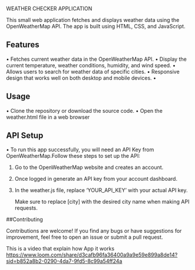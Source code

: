 WEATHER CHECKER APPLICATION


This small web application fetches and displays weather data using the OpenWeatherMap API. The app is built using HTML, CSS, and JavaScript.


## Features

•	Fetches current weather data in the OpenWeatherMap API.
•	Display the current temperature, weather conditions, humidity, and wind speed.
•	Allows users to search for weather data of specific cities.
•	Responsive design that works well on both desktop and mobile devices.
•	

## Usage

•	Clone the repository or download the source code.
•	Open the weather.html file in a web browser

## API Setup

•	To run this app successfully, you will need an API Key from OpenWeatherMap.Follow these steps to set up the API:

1.	Go to the OpenWeatherMap website and creates an account.
2.	Once logged in generate an API key from your account dashboard.
3.	In the weather.js file, replace ‘YOUR_API_KEY’ with your actual API key.

 	Make sure to replace [city] with the desired city name when making API requests.


##Contributing

Contributions are welcome! If you find any bugs or have suggestions for improvement, feel free to open an issue or submit a pull request.

This is a video that explain how App it works https://www.loom.com/share/d3cafb96fa36400a9a9e59e899a8de14?sid=b852a8b2-0290-4da7-9fd5-8c99a54ff24a
